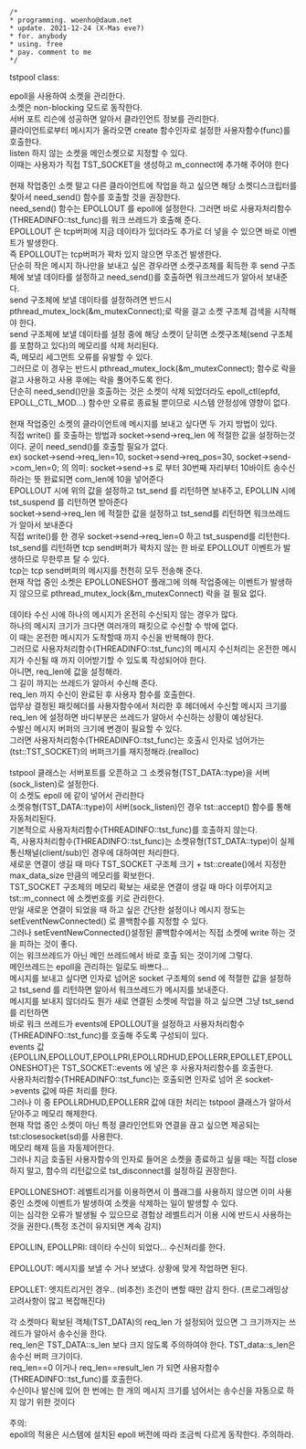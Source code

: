 ```
/*
* programming. woenho@daum.net
* update. 2021-12-24 (X-Mas eve?)
* for. anybody
* using. free
* pay. comment to me
*/
```

tstpool class:

epoll을 사용하여 소켓을 관리한다.<br />
소켓은 non-blocking 모드로 동작한다.<br />
서버 포트 리슨에 성공하면 알아서 클라인언트 정보를 관리한다.<br />
클라이언트로부터 메시지가 올라오면 create 함수인자로 설정한 사용자함수(func)를 호출한다.<br />
listen 하지 않는 소켓을 메인소켓으로 지정할 수 있다.<br />
이때는 사용자가 직접 TST_SOCKET을 생성하고 m_connect에 추가해 주어야 한다<br />
<br />
현재 작업중인 소켓 말고 다른 클라이언트에 작업을 하고 싶으면 해당 소켓디스크립터를 찾아서 need_send() 함수를 호출할 것을 권장한다.<br />
need_send() 함수는 EPOLLOUT 를 epoll에 설정한다. 그러면 바로 사용자처리함수(THREADINFO::tst_func)를 워크 쓰레드가 호출해 준다.<br />
EPOLLOUT 은 tcp버퍼에 지금 데이타가 있더라도 추가로 더 넣을 수 있으면 바로 이벤트가 발생한다.<br />
즉 EPOLLOUT는 tcp버퍼가 꽉차 있지 않으면 무조건 발생한다.<br />
단순히 작은 메시지 하나만을 보내고 싶은 경우라면 소켓구조체를 획득한 후 send 구조체에 보낼 데이타를 설정하고 need_send()를 호출하면 워크쓰레드가 알아서 보내준다.<br />
send 구조체에 보낼 데이타를 설정하려면 반드시 pthread_mutex_lock(&m_mutexConnect);로 락을 걸고 소켓 구조체 검색을 시작해야 한다.<br />
send 구조체에 보낼 데이타를 설정 중에 해당 소켓이 닫히면 소켓구조체(send 구조체를 포함하고 있다)의 메모리를 삭제 처리된다.<br />
즉, 메모리 세그먼트 오류를 유발할 수 있다.<br />
그러므로 이 경우는 반드시 pthread_mutex_lock(&m_mutexConnect); 함수로 락을 걸고 사용하고 사용 후에는 락을 풀어주도록 한다.<br />
단순히 need_send()만을 호출하는 것은 소켓이 삭제 되었더라도 epoll_ctl(epfd, EPOLL_CTL_MOD...) 함수만 오류로 종료될 뿐이므로 시스템 안정성에 영향이 없다.<br />
<br />
현재 작업중인 소켓의 클라이언트에 메시지를 보내고 싶다면 두 가지 방법이 있다.<br />
직접 write() 를 호출하는 방법과 socket->send->req_len 에 적절한 값을 설정하는것이다. 굳이 need_send()를 호출할 필요가 없다.<br />
ex) socket->send->req_len=10, socket->send->req_pos=30, socket->send->com_len=0; 의 의미: socket->send->s 로 부터 30번째 자리부터 10바이트 송수신 하라는 뜻 완료되면 com_len에 10을 넣어준다<br />
EPOLLOUT 시에 위의 값을 설정하고 tst_send 를 리턴하면 보내주고, EPOLLIN 시에 tst_suspend 를 리턴하면 받아준다<br />
socket->send->req_len 에 적절한 값을 설정하고 tst_send를 리턴하면 워크쓰레드가 알아서 보내준다<br />
직접 write()를 한 경우 socket->send->req_len=0 하고 tst_suspend를 리턴한다.<br />
tst_send를 리턴하면 tcp send버퍼가 꽉차지 않는 한 바로 EPOLLOUT 이벤트가 발생하므로 무한루프 탈 수 있다.<br />
tcp는 tcp send버퍼의 메시지를 천천히 모두 전송해 준다.<br />
현재 작업 중인 소켓은 EPOLLONESHOT 플래그에 의해 작업중에는 이벤트가 발생하지 않으므로 pthread_mutex_lock(&m_mutexConnect) 락을 걸 필요 없다.<br />
<br />
데이타 수신 시에 하나의 메시지가 온전히 수신되지 않는 경우가 많다.<br />
하나의 메시지 크기가 크다면 여러개의 패킷으로 수신할 수 밖에 없다.<br />
이 때는 온전한 메시지가 도착할때 까지 수신을 반복해야 한다.<br />
그러므로 사용자처리함수(THREADINFO::tst_func)의 메시지 수신처리는 온전한 메시지가 수신될 때 까지 이어받기할 수 있도록 작성되어야 한다.<br />
아니면, req_len에 값을 설정해라.<br />
그 길이 까지는 쓰레드가 알아서 수신해 준다.<br />
req_len 까지 수신이 완료된 후 사용자 함수를 호출한다.<br />
업무상 결정된 패킷헤더를 사용자함수에서 처리한 후 헤더에서 수신할 메시지 크기를 req_len 에 설정하면 바디부분은 쓰레드가 알아서 수신하는 상황이 예상된다.<br />
수발신 메시지 버퍼의 크기에 변경이 필요할 수 있다.<br />
그러면 사용자처리함수(THREADINFO::tst_func)는 호출시 인자로 넘어가는 (tst::TST_SOCKET)의 버퍼크기를 재지정해라.(realloc)<br />
<br />
tstpool 클래스는 서버포트를 오픈하고 그 소켓유형(TST_DATA::type)을 서버(sock_listen)로 설정한다.<br />
이 소켓도 epoll 에 같이 넣어서 관리한다<br />
소켓유형(TST_DATA::type)이 서버(sock_listen)인 경우 tst::accept() 함수를 통해 자동처리된다.<br />
기본적으로 사용자처리함수(THREADINFO::tst_func)를 호출하지 않는다.<br />
즉, 사용자처리함수(THREADINFO::tst_func)는 소켓유형(TST_DATA::type)이 실제통신채널(client/sub)인 경우에 대하여만 처리한다.<br />
새로운 연결이 생길 때 마다 TST_SOCKET 구조체 크기 + tst::create()에서 지정한 max_data_size 만큼의 메모리를 확보한다.<br />
TST_SOCKET 구조체의 메모리 확보는 새로운 연결이 생길 때 마다 이루어지고 tst::m_connect 에 소켓번호를 키로 관리한다.<br />
만일 새로운 연결이 되었을 때 하고 싶은 간단한 설정이나 메시지 정도는 setEventNewConnected() 로 콜백함수를 지정할 수 있다.<br />
그러나 setEventNewConnected()설정된 콜백함수에서는 직접 소켓에 write 하는 것을 피하는 것이 좋다.<br />
이는 워크쓰레드가 아닌 메인 쓰레드에서 바로 호출 되는 것이기에 그렇다.<br />
메인쓰레드는 epoll을 관리하는 일로도 바쁘다...<br />
메시지를 보내고 싶다면 인자로 넘어온 socket 구조체의 send 에 적절한 값을 설정하고 tst_send 를 리턴하면 알아서 워크쓰레드가 메시지를 보내준다.<br />
메시지를 보내지 않더라도 뭔가 새로 연결된 소켓에 작업을 하고 싶으면 그냥 tst_send 를 리턴하면 <br />
바로 워크 쓰레드가 events에 EPOLLOUT을 설정하고 사용자처리함수(THREADINFO::tst_func)를 호출해 주도록 구성되이 있다.<br />
events 값{EPOLLIN,EPOLLOUT,EPOLLPRI,EPOLLRDHUD,EPOLLERR,EPOLLET,EPOLLONESHOT}은 TST_SOCKET::events 에 넣은 후 사용자처리함수를 호출한다.<br />
사용자처리함수(THREADINFO::tst_func)는 호출되면 인자로 넘어 온 socket->events 값에 따른 처리를 한다.<br />
그러나 이 중 EPOLLRDHUD,EPOLLERR 값에 대한 처리는 tstpool 클래스가 알아서 닫아주고 메모리 해제한다.<br />
현재 작업 중인 소켓이 아닌 특정 클라인언트와 연결을 끊고 싶으면 제공되는 tst:closesocket(sd)를 사용한다.<br />
메모리 해제 등을  자동제어한다.<br />
그러나 지금 호출된 사용자함수의 인자로 들어온 소켓을 종료하고 싶을 때는 직접 close 하지 말고, 함수의 리턴값으로 tst_disconnect를 설정하길 권장한다.<br />
<br />
EPOLLONESHOT: 레벨트리거를 이용하면서 이 플래그를 사용하지 않으면 이미 사용중인 소켓에 이벤트가 발생하여 소켓을 삭제하는 일이 발생할 수 있다.<br />
이는 심각한 오류가 발생될 수 있으므로 경험상 레벨트리거 이용 시에 반드시 사용하는 것을 권한다.(특정 조건이 유지되면 계속 감지)<br />
<br />
EPOLLIN, EPOLLPRI: 데이타 수신이 되었다... 수신처리를 한다.<br />
<br />
EPOLLOUT: 메시지를 보낼 수 거나 보냈다. 상황에 맞게 작업하면 된다.<br />
<br />
EPOLLET: 엣지트리거인 경우.. (비추천) 조건이 변할 때만 감지 한다. (프로그래밍상 고려사항이 많고 복잡해진다)<br />
<br />
각 소켓마다 확보된 객체(TST_DATA)의 req_len 가 설정되어 있으면 그 크기까지는 쓰레드가 알아서 송수신을 한다.<br />
req_len은 TST_DATA::s_len 보다 크지 않도록 주의하여야 한다. TST_data::s_len은 송수신 버퍼 크기이다.<br />
req_len==0 이거나 req_len==result_len 가 되면 사용자함수(THREADINFO::tst_func)를 호출한다.<br />
수신이나 발신에 있어 한 번에는 한 개의 메시지 크기를 넘어서는 송수신을 자동으로 하지 않기 위한 것이다<br />
<br />
주의:<br />
epoll의 적용은 시스템에 설치된 epoll 버전에 따라 조금씩 다르게 동작한다. 주의하라.<br />
<br />




